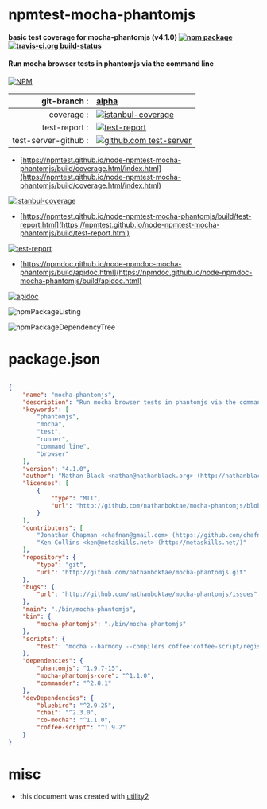 # npmtest-mocha-phantomjs

#### basic test coverage for  mocha-phantomjs (v4.1.0)  [![npm package](https://img.shields.io/npm/v/npmtest-mocha-phantomjs.svg?style=flat-square)](https://www.npmjs.org/package/npmtest-mocha-phantomjs) [![travis-ci.org build-status](https://api.travis-ci.org/npmtest/node-npmtest-mocha-phantomjs.svg)](https://travis-ci.org/npmtest/node-npmtest-mocha-phantomjs)

#### Run mocha browser tests in phantomjs via the command line

[![NPM](https://nodei.co/npm/mocha-phantomjs.png?downloads=true&downloadRank=true&stars=true)](https://www.npmjs.com/package/mocha-phantomjs)

| git-branch : | [alpha](https://github.com/npmtest/node-npmtest-mocha-phantomjs/tree/alpha)|
|--:|:--|
| coverage : | [![istanbul-coverage](https://npmtest.github.io/node-npmtest-mocha-phantomjs/build/coverage.badge.svg)](https://npmtest.github.io/node-npmtest-mocha-phantomjs/build/coverage.html/index.html)|
| test-report : | [![test-report](https://npmtest.github.io/node-npmtest-mocha-phantomjs/build/test-report.badge.svg)](https://npmtest.github.io/node-npmtest-mocha-phantomjs/build/test-report.html)|
| test-server-github : | [![github.com test-server](https://npmtest.github.io/node-npmtest-mocha-phantomjs/GitHub-Mark-32px.png)](https://npmtest.github.io/node-npmtest-mocha-phantomjs/build/app/index.html) | | build-artifacts : | [![build-artifacts](https://npmtest.github.io/node-npmtest-mocha-phantomjs/glyphicons_144_folder_open.png)](https://github.com/npmtest/node-npmtest-mocha-phantomjs/tree/gh-pages/build)|

- [https://npmtest.github.io/node-npmtest-mocha-phantomjs/build/coverage.html/index.html](https://npmtest.github.io/node-npmtest-mocha-phantomjs/build/coverage.html/index.html)

[![istanbul-coverage](https://npmtest.github.io/node-npmtest-mocha-phantomjs/build/screenCapture.buildCi.browser.%252Ftmp%252Fbuild%252Fcoverage.lib.html.png)](https://npmtest.github.io/node-npmtest-mocha-phantomjs/build/coverage.html/index.html)

- [https://npmtest.github.io/node-npmtest-mocha-phantomjs/build/test-report.html](https://npmtest.github.io/node-npmtest-mocha-phantomjs/build/test-report.html)

[![test-report](https://npmtest.github.io/node-npmtest-mocha-phantomjs/build/screenCapture.buildCi.browser.%252Ftmp%252Fbuild%252Ftest-report.html.png)](https://npmtest.github.io/node-npmtest-mocha-phantomjs/build/test-report.html)

- [https://npmdoc.github.io/node-npmdoc-mocha-phantomjs/build/apidoc.html](https://npmdoc.github.io/node-npmdoc-mocha-phantomjs/build/apidoc.html)

[![apidoc](https://npmdoc.github.io/node-npmdoc-mocha-phantomjs/build/screenCapture.buildCi.browser.%252Ftmp%252Fbuild%252Fapidoc.html.png)](https://npmdoc.github.io/node-npmdoc-mocha-phantomjs/build/apidoc.html)

![npmPackageListing](https://npmtest.github.io/node-npmtest-mocha-phantomjs/build/screenCapture.npmPackageListing.svg)

![npmPackageDependencyTree](https://npmtest.github.io/node-npmtest-mocha-phantomjs/build/screenCapture.npmPackageDependencyTree.svg)



# package.json

```json

{
    "name": "mocha-phantomjs",
    "description": "Run mocha browser tests in phantomjs via the command line",
    "keywords": [
        "phantomjs",
        "mocha",
        "test",
        "runner",
        "command line",
        "browser"
    ],
    "version": "4.1.0",
    "author": "Nathan Black <nathan@nathanblack.org> (http://nathanblack.org)",
    "licenses": [
        {
            "type": "MIT",
            "url": "http://github.com/nathanboktae/mocha-phantomjs/blob/master/MIT-LICENSE"
        }
    ],
    "contributors": [
        "Jonathan Chapman <chafnan@gmail.com> (https://github.com/chafnan)",
        "Ken Collins <ken@metaskills.net> (http://metaskills.net/)"
    ],
    "repository": {
        "type": "git",
        "url": "http://github.com/nathanboktae/mocha-phantomjs.git"
    },
    "bugs": {
        "url": "http://github.com/nathanboktae/mocha-phantomjs/issues"
    },
    "main": "./bin/mocha-phantomjs",
    "bin": {
        "mocha-phantomjs": "./bin/mocha-phantomjs"
    },
    "scripts": {
        "test": "mocha --harmony --compilers coffee:coffee-script/register test/mocha-phantomjs.coffee -t 5000"
    },
    "dependencies": {
        "phantomjs": "1.9.7-15",
        "mocha-phantomjs-core": "^1.1.0",
        "commander": "^2.8.1"
    },
    "devDependencies": {
        "bluebird": "^2.9.25",
        "chai": "^2.3.0",
        "co-mocha": "^1.1.0",
        "coffee-script": "^1.9.2"
    }
}
```



# misc
- this document was created with [utility2](https://github.com/kaizhu256/node-utility2)

